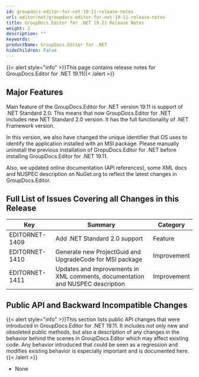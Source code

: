 ```yaml
---
id: groupdocs-editor-for-net-19-11-release-notes
url: editor/net/groupdocs-editor-for-net-19-11-release-notes
title: GroupDocs.Editor for .NET 19.11 Release Notes
weight: 2
description: ""
keywords: 
productName: GroupDocs.Editor for .NET
hideChildren: False
---
```

{{< alert style="info" >}}This page contains release notes for GroupDocs.Editor for .NET 19.11{{< /alert >}}

## Major Features

Main feature of the GroupDocs.Editor for .NET version 19.11 is support of .NET Standard 2.0. This means that now GroupDocs.Editor for .NET includes new NET Standard 2.0 version. It has the full functionality of .NET Framework version.

In this version, we also have changed the unique identifier that OS uses to identify the application installed with an MSI package. Please manually uninstall the previous installation of GropuDocs.Editor for .NET before installing GroupDocs.Editor for .NET 19.11.

Also, we updated online documentation (API references), some XML docs and NUSPEC description on NuGet.org to reflect the latest changes in GroupDocs.Editor.

## Full List of Issues Covering all Changes in this Release

| Key | Summary | Category |
| --- | --- | --- |
| EDITORNET-1409 | Add .NET Standard 2.0 support | Feature |
| EDITORNET-1410 | Generate new ProjectGuid and UpgradeCode for MSI package | Improvement |
| EDITORNET-1411 | Updates and improvements in XML comments, documentation and NUSPEC description | Improvement |

## Public API and Backward Incompatible Changes

{{< alert style="info" >}}This section lists public API changes that were introduced in GroupDocs.Editor for .NET 19.11. It includes not only new and obsoleted public methods, but also a description of any changes in the behavior behind the scenes in GroupDocs.Editor which may affect existing code. Any behavior introduced that could be seen as a regression and modifies existing behavior is especially important and is documented here.{{< /alert >}}

*   None
